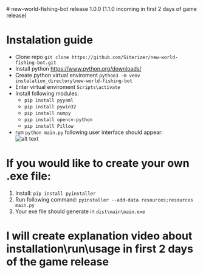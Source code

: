 <meta name="google-site-verification" content="PxFqX89lPwajfqh3JZ5RgOKqe2CL5ADLo8OZgG321Jc" />
# new-world-fishing-bot release 1.0.0 
(1.1.0 incoming in first 2 days of game release)

# Instalation guide
* Clone repo ```git clone https://github.com/Siterizer/new-world-fishing-bot.git```
* Install python https://www.python.org/downloads/
* Create python virtual enviroment ```python3 -m venv instalation_directory\new-world-fishing-bot```
* Enter virtual enviroment ```Scripts\activate```
* Install following modules:
  * ```pip install pyyaml```
  * ```pip install pywin32```
  * ```pip install numpy```
  * ```pip install opencv-python```
  * ```pip install Pillow```
* run ```python main.py``` following user interface should appear:\
![alt text](https://i.imgur.com/rRDoqSS.png)
# If you would like to create your own .exe file:
1. Install: ```pip install pyinstaller```
2. Run following command: ```pyinstaller --add-data resources;resources main.py```
3. Your exe file should generate in ```dist\main\main.exe ```
# I will create explanation video about installation\run\usage in first 2 days of the game release
